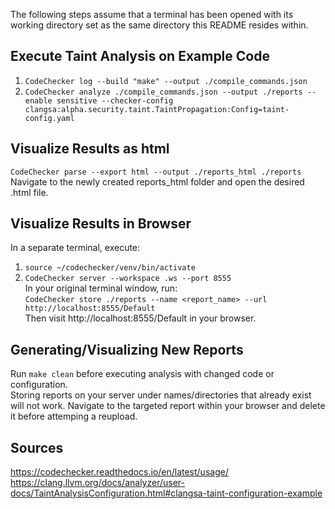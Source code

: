 The following steps assume that a terminal has been opened with its working directory set as the same directory this README resides within.

## Execute Taint Analysis on Example Code
1. `CodeChecker log --build "make" --output ./compile_commands.json`<br />
2. `CodeChecker analyze ./compile_commands.json --output ./reports --enable sensitive --checker-config clangsa:alpha.security.taint.TaintPropagation:Config=taint-config.yaml`<br />

## Visualize Results as html
`CodeChecker parse --export html --output ./reports_html ./reports`<br />
Navigate to the newly created reports_html folder and open the desired .html file.<br />

## Visualize Results in Browser
In a separate terminal, execute:<br />
1. `source ~/codechecker/venv/bin/activate`<br />
2. `CodeChecker server --workspace .ws --port 8555`<br />
In your original terminal window, run:<br />
`CodeChecker store ./reports --name <report_name> --url http://localhost:8555/Default`<br />
Then visit http://localhost:8555/Default in your browser.<br />

## Generating/Visualizing New Reports
Run `make clean` before executing analysis with changed code or configuration.<br />
Storing reports on your server under names/directories that already exist will not work. Navigate to the targeted report within your browser and delete it before attemping a reupload. <br />


## Sources
https://codechecker.readthedocs.io/en/latest/usage/  <br />
https://clang.llvm.org/docs/analyzer/user-docs/TaintAnalysisConfiguration.html#clangsa-taint-configuration-example
